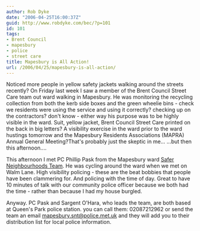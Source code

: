 ```yaml
---
author: Rob Dyke
date: "2006-04-25T16:00:37Z"
guid: http://www.robdyke.com/bec/?p=101
id: 101
tags:
- Brent Council
- mapesbury
- police
- street care
title: Mapesbury is All Action!
url: /2006/04/25/mapesbury-is-all-action/
---
```

Noticed more people in yellow safety jackets walking around the streets recently? On Friday last week I saw a member of the Brent Council Street Care team out ward walking in Mapesbury. He was monitoring the recycling collection from both the kerb side boxes and the green wheelie bins - check we residents were using the service and using it correctly? checking up on the contractors? don't know - either way his purpose was to be highly visible in the ward. Suit, yellow jacket, Brent Council Street Care printed on the back in big letters? A visibility exercise in the ward prior to the ward hustings tomorrow and the Mapesbury Residents Associations (MAPRA) Annual General Meeting?That's probably just the skeptic in me... ...but then this afternoon....

<!--more-->

This afternoon I met PC Phillip Pask from the Mapesbury ward [Safer Neighbourhoods Team](http://www.met.police.uk/saferneighbourhoods/index.htm). He was cycling around the ward when we met on Walm Lane. High visibility policing - these are the beat bobbies that people have been clammering for. And policing with the time of day. Great to have 10 minutes of talk with our community police officer because we both had the time - rather than because I had my house burgled.
  
Anyway. PC Pask and Sargent O'Hara, who leads the team, are both based at Queen's Park police station. you can call them: 02087212962 or send the team an email mapesbury.snt@police.met.uk and they will add you to their distribution list for local police information.